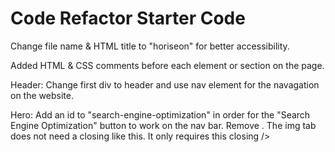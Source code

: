 # Code Refactor Starter Code
Change file name & HTML title to "horiseon" for better accessibility.

Added HTML & CSS comments before each element or section on the page.

Header:
Change first div to header and use nav element for the navagation on the website.


Hero:
Add an id to "search-engine-optimization" in order for the "Search Engine Optimization" button to work on the nav bar.
Remove </img>. The img tab does not need a closing like this. It only requires this closing />

